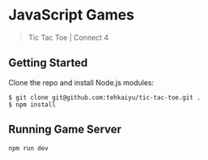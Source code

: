 # JavaScript Games

> Tic Tac Toe | Connect 4

## Getting Started
Clone the repo and install Node.js modules:

```
$ git clone git@github.com:tehkaiyu/tic-tac-toe.git .
$ npm install
```

## Running Game Server

```bash
npm run dev
```
